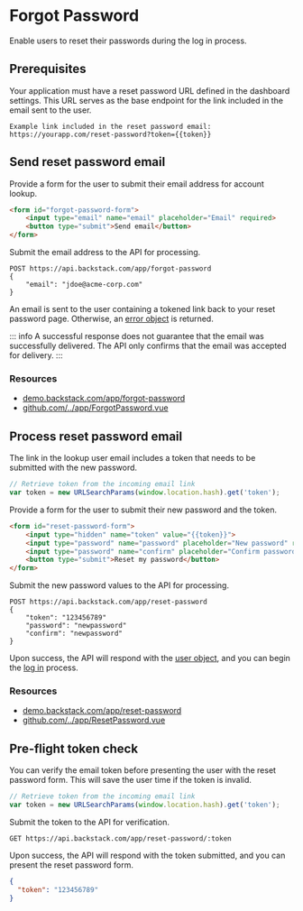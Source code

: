 # Forgot Password

Enable users to reset their passwords during the log in process.


## Prerequisites

Your application must have a reset password URL defined in the dashboard settings. This URL serves as the base endpoint for the link included in the email sent to the user.

```text
Example link included in the reset password email:
https://yourapp.com/reset-password?token={{token}}
```

## Send reset password email

Provide a form for the user to submit their email address for account lookup.

```html
<form id="forgot-password-form">
    <input type="email" name="email" placeholder="Email" required>
    <button type="submit">Send email</button> 
</form>
```

Submit the email address to the API for processing.

```http request
POST https://api.backstack.com/app/forgot-password
{
    "email": "jdoe@acme-corp.com"
}
```
An email is sent to the user containing a tokened link back to your reset password page. Otherwise, an [error object](errors.md#error-object) is returned.


::: info
A successful response does not guarantee that the email was successfully delivered. The API only confirms that the email was accepted for delivery.
:::

### Resources

- [demo.backstack.com/app/forgot-password](https://demo.backstack.com/app/forgot-password)
- [github.com/../app/ForgotPassword.vue](https://github.com/deloachtech/backstack-demo/blob/main/src/views/app/ForgotPassword.vue)



## Process reset password email

The link in the lookup user email includes a token that needs to be submitted with the new password.

```js
// Retrieve token from the incoming email link
var token = new URLSearchParams(window.location.hash).get('token');
```

Provide a form for the user to submit their new password and the token.

```html
<form id="reset-password-form">
    <input type="hidden" name="token" value="{{token}}">
    <input type="password" name="password" placeholder="New password" required>
    <input type="password" name="confirm" placeholder="Confirm password" required>
    <button type="submit">Reset my password</button>
</form>
```
 
Submit the new password values to the API for processing.

```http request
POST https://api.backstack.com/app/reset-password
{  
    "token": "123456789"
    "password": "newpassword"
    "confirm": "newpassword"
}
```

Upon success, the API will respond with the [user object](../user/user.md#user-object), and you can begin the [log in](login.md) process.


### Resources

- [demo.backstack.com/app/reset-password](https://demo.backstack.com/app/reset-password)
- [github.com/../app/ResetPassword.vue](https://github.com/deloachtech/backstack-demo/blob/main/src/views/app/ResetPassword.vue)




## Pre-flight token check

You can verify the email token before presenting the user with the reset password form. This will save the user time if the token is invalid.


```js
// Retrieve token from the incoming email link
var token = new URLSearchParams(window.location.hash).get('token');
```

Submit the token to the API for verification.

```http request
GET https://api.backstack.com/app/reset-password/:token
```

Upon success, the API will respond with the token submitted, and you can present the reset password form.

```json
{
  "token": "123456789"
}
```



